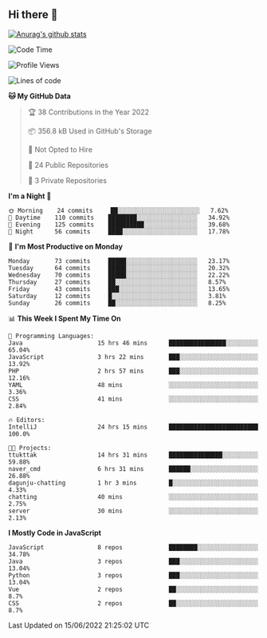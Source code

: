 ## Hi there 👋

[![Anurag's github stats](https://github-readme-stats.vercel.app/api?username=Songwonseok)](https://github.com/anuraghazra/github-readme-stats)



<!--START_SECTION:waka-->
![Code Time](http://img.shields.io/badge/Code%20Time-1%2C564%20hrs%2047%20mins-blue)

![Profile Views](http://img.shields.io/badge/Profile%20Views-0-blue)

![Lines of code](https://img.shields.io/badge/From%20Hello%20World%20I%27ve%20Written-3%20Million%20lines%20of%20code-blue)

**🐱 My GitHub Data** 

> 🏆 38 Contributions in the Year 2022
 > 
> 📦 356.8 kB Used in GitHub's Storage 
 > 
> 🚫 Not Opted to Hire
 > 
> 📜 24 Public Repositories 
 > 
> 🔑 3 Private Repositories  
 > 
**I'm a Night 🦉** 

```text
🌞 Morning    24 commits     ██░░░░░░░░░░░░░░░░░░░░░░░   7.62% 
🌆 Daytime    110 commits    ████████░░░░░░░░░░░░░░░░░   34.92% 
🌃 Evening    125 commits    ██████████░░░░░░░░░░░░░░░   39.68% 
🌙 Night      56 commits     ████░░░░░░░░░░░░░░░░░░░░░   17.78%

```
📅 **I'm Most Productive on Monday** 

```text
Monday       73 commits     █████░░░░░░░░░░░░░░░░░░░░   23.17% 
Tuesday      64 commits     █████░░░░░░░░░░░░░░░░░░░░   20.32% 
Wednesday    70 commits     █████░░░░░░░░░░░░░░░░░░░░   22.22% 
Thursday     27 commits     ██░░░░░░░░░░░░░░░░░░░░░░░   8.57% 
Friday       43 commits     ███░░░░░░░░░░░░░░░░░░░░░░   13.65% 
Saturday     12 commits     █░░░░░░░░░░░░░░░░░░░░░░░░   3.81% 
Sunday       26 commits     ██░░░░░░░░░░░░░░░░░░░░░░░   8.25%

```


📊 **This Week I Spent My Time On** 

```text
💬 Programming Languages: 
Java                     15 hrs 46 mins      ████████████████░░░░░░░░░   65.04% 
JavaScript               3 hrs 22 mins       ███░░░░░░░░░░░░░░░░░░░░░░   13.92% 
PHP                      2 hrs 57 mins       ███░░░░░░░░░░░░░░░░░░░░░░   12.16% 
YAML                     48 mins             ░░░░░░░░░░░░░░░░░░░░░░░░░   3.36% 
CSS                      41 mins             ░░░░░░░░░░░░░░░░░░░░░░░░░   2.84%

🔥 Editors: 
IntelliJ                 24 hrs 15 mins      █████████████████████████   100.0%

🐱‍💻 Projects: 
ttukttak                 14 hrs 31 mins      ███████████████░░░░░░░░░░   59.88% 
naver_cmd                6 hrs 31 mins       ██████░░░░░░░░░░░░░░░░░░░   26.88% 
dagunju-chatting         1 hr 3 mins         █░░░░░░░░░░░░░░░░░░░░░░░░   4.33% 
chatting                 40 mins             ░░░░░░░░░░░░░░░░░░░░░░░░░   2.75% 
server                   30 mins             ░░░░░░░░░░░░░░░░░░░░░░░░░   2.13%

```

**I Mostly Code in JavaScript** 

```text
JavaScript               8 repos             ████████░░░░░░░░░░░░░░░░░   34.78% 
Java                     3 repos             ███░░░░░░░░░░░░░░░░░░░░░░   13.04% 
Python                   3 repos             ███░░░░░░░░░░░░░░░░░░░░░░   13.04% 
Vue                      2 repos             ██░░░░░░░░░░░░░░░░░░░░░░░   8.7% 
CSS                      2 repos             ██░░░░░░░░░░░░░░░░░░░░░░░   8.7%

```



 Last Updated on 15/06/2022 21:25:02 UTC
<!--END_SECTION:waka-->
